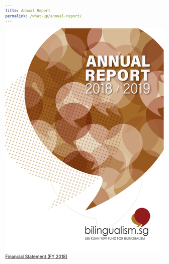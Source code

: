 ```yaml
---
title: Annual Report
permalink: /what-up/annual-report/
---
```


<img src="/images/Cover-FY2018.jpg"> <br/>
<a href="#" target="_blank" style="cursor:pointer;float:left;width:247px;height:345px">Financial Statement (FY 2018)</a>
